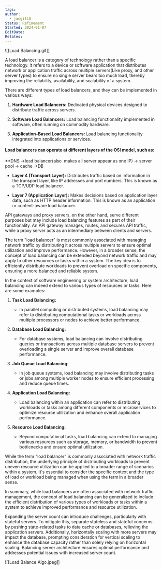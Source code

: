 ```yaml
---
tags: 
author:
  - jacgit18
Status: Refinement
Started: 2024-01-07
EditDate: 
Relates:
---
```

![[Load Balancing.gif]]

A load balancer is a category of technology rather than a specific technology. It refers to a device or software application that distributes network or application traffic across multiple servers(Like proxy, and other server types) to ensure no single server  bears too much load, thereby improving the reliability, availability, and scalability of a system.  

There are different types of load balancers, and they can be implemented in various ways:  
  
1. **Hardware Load Balancers:** Dedicated physical devices designed to distribute traffic across servers.  
  
2. **Software Load Balancers:** Load balancing functionality implemented in software, often running on commodity hardware.  
  
3. **Application-Based Load Balancers:** Load balancing functionality integrated into applications or services.  
  
#### Load balancers can operate at different layers of the OSI model, such as:  
  **DNS ->load balancer(also  makes all server appear as one IP) -> server pool -> cache ->DB 
  
- **Layer 4 (Transport Layer):** Distributes traffic based on information in the transport layer, like IP addresses and port numbers. This is known as a TCP/UDP load balancer.  
  
- **Layer 7 (Application Layer):** Makes decisions based on application layer data, such as HTTP header information. This is known as an application or content-aware load balancer.  
  
API gateways and proxy servers, on the other hand, serve different purposes but may include load balancing features as part of their functionality. An API gateway manages, routes, and secures API traffic, while a proxy server acts as an intermediary between clients and servers.  

The term "load balancer" is most commonly associated with managing network traffic by distributing it across multiple servers to ensure optimal utilization and improve performance. However, in a broader sense, the concept of load balancing can be extended beyond network traffic and may apply to other resources or tasks within a system. The key idea is to efficiently distribute workloads to prevent overload on specific components, ensuring a more balanced and reliable system.

In the context of software engineering or system architecture, load balancing can indeed extend to various types of resources or tasks. Here are some examples:

1. **Task Load Balancing:**
   - In parallel computing or distributed systems, load balancing may refer to distributing computational tasks or workloads across multiple processors or nodes to achieve better performance.

2. **Database Load Balancing:**
   - For database systems, load balancing can involve distributing queries or transactions across multiple database servers to prevent overloading a single server and improve overall database performance.

3. **Job Queue Load Balancing:**
   - In job queue systems, load balancing may involve distributing tasks or jobs among multiple worker nodes to ensure efficient processing and reduce queue times.

4. **Application Load Balancing:**
   - Load balancing within an application can refer to distributing workloads or tasks among different components or microservices to optimize resource utilization and enhance overall application performance.

5. **Resource Load Balancing:**
   - Beyond computational tasks, load balancing can extend to managing various resources such as storage, memory, or bandwidth to prevent bottlenecks and ensure optimal utilization.

While the term "load balancer" is commonly associated with network traffic distribution, the underlying principle of distributing workloads to prevent uneven resource utilization can be applied to a broader range of scenarios within a system. It's essential to consider the specific context and the type of load or workload being managed when using the term in a broader sense.

In summary, while load balancers are often associated with network traffic management, the concept of load balancing can be generalized to include the efficient distribution of various types of workloads or tasks within a system to achieve improved performance and resource utilization.



Expanding the server count can introduce challenges, particularly with stateful servers. To mitigate this, separate stateless and stateful concerns by pushing state-related tasks to data cache or databases, relieving the application servers. Additionally, horizontally scaling with more servers may impact the database, prompting consideration for vertical scaling to enhance the database capacity rather than solely relying on horizontal scaling. Balancing server architecture ensures optimal performance and addresses potential issues with increased server count.

![[Load Balance Algo.jpeg]]